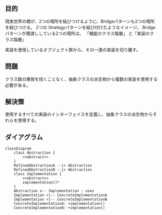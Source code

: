 ## 目的
現実世界の橋が、2つの場所を結びつけるように、Bridgeパターンも2つの場所を結びつける。
2つの Strategyパターンを結び付けたようなイメージ。
Bridgeパターンが橋渡ししている2つの場所は、
「機能のクラス階層」 と「実装のクラス階層」

実装を使用しているオブジェクト群から、その一連の実装を切り離す。

## 問題
クラス数の爆発を招くことなく、抽象クラスの派生物から複数の実装を使用する必要がある。

## 解決策
使用するすべての実装のインターフェイスを定義し、抽象クラスの派生物からそれらを使用する。

## ダイアグラム
```mermaid
classDiagram
    class Abstraction {
        <<abstract>>
    }
    RefinedAbstractionA --|> Abstraction
    RefinedAbstractionB --|> Abstraction
    class Implementation {
        <<abstract>>
        implementation()*
    }
    Abstraction o-- Implementation : uses
    Implementation <|-- ConcreteImplementationA
    Implementation <|-- ConcreteImplementationB
    ConcreteImplementationA: +implementation()
    ConcreteImplementationB: +implementation()
```

